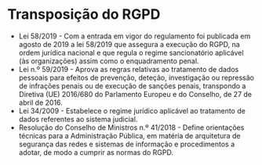 # Transposição do RGPD
- Lei 58/2019 - Com a entrada em vigor do regulamento foi publicada em agosto de 2019 a lei 58/2019 que assegura a execução do RGPD, na ordem jurídica nacional e que regula o regime sancionatório aplicável (às organizações) assim como o enquadramento penal.
- Lei n.º 59/2019 - Aprova as regras relativas ao tratamento de dados pessoais para efeitos de prevenção, deteção, investigação ou repressão de infrações penais ou de execução de sanções penais, transpondo a Diretiva (UE) 2016/680 do Parlamento Europeu e do Conselho, de 27 de abril de 2016.
- Lei 34/2009 - Estabelece o regime jurídico aplicável ao tratamento de dados referentes ao sistema judicial.
- Resolução do Conselho de Ministros n.º 41/2018 - Define orientações técnicas para a Administração Pública, em matéria de arquitetura de segurança das redes e sistemas de informação e procedimentos a adotar, de modo a cumprir as normas do RGPD.